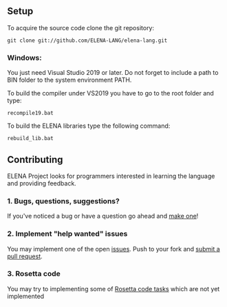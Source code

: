 ## Setup

To acquire the source code clone the git repository:

    git clone git://github.com/ELENA-LANG/elena-lang.git

### Windows:

You just need Visual Studio 2019 or later. Do not forget to include a path to BIN folder to the system environment PATH.

To build the compiler under VS2019 you have to go to the root folder and type:

    recompile19.bat

To build the ELENA libraries type the following command:

    rebuild_lib.bat

## Contributing

ELENA Project looks for programmers interested in learning the language and providing feedback.

### 1. Bugs, questions, suggestions?

If you've noticed a bug or have a question go ahead and [make one](https://github.com/ELENA-LANG/elena-lang/issues/new)!

### 2. Implement "help wanted" issues

You may implement one of the open [issues](https://github.com/ELENA-LANG/elena-lang/labels/help%20wanted).
Push to your fork and [submit a pull request](https://github.com/ELENA-LANG/elena-lang/compare).

### 3. Rosetta code

You may try to implementing some of [Rosetta code tasks](http://rosettacode.org/wiki/Category:Programming_Tasks) 
which are not yet implemented
